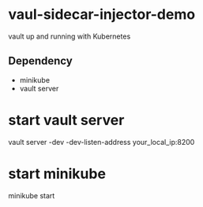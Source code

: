 # vaul-sidecar-injector-demo
vault up and running with Kubernetes 

## Dependency
- minikube
- vault server

# start vault server
vault server -dev -dev-listen-address your_local_ip:8200

# start minikube
minikube start
